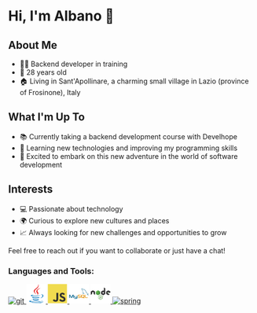 # Hi, I'm Albano 👋

## About Me
- 🧑‍💻 Backend developer in training
- 🎂 28 years old
- 🏠 Living in Sant'Apollinare, a charming small village in Lazio (province of Frosinone), Italy

## What I'm Up To
- 📚 Currently taking a backend development course with Develhope
- 🌱 Learning new technologies and improving my programming skills
- 🚀 Excited to embark on this new adventure in the world of software development

## Interests
- 💻 Passionate about technology
- 🌍 Curious to explore new cultures and places
- 📈 Always looking for new challenges and opportunities to grow

Feel free to reach out if you want to collaborate or just have a chat!

<h3 align="left">Languages and Tools:</h3>
<p align="left"> <a href="https://git-scm.com/" target="_blank" rel="noreferrer"> <img src="https://www.vectorlogo.zone/logos/git-scm/git-scm-icon.svg" alt="git" width="40" height="40"/> </a> <a href="https://www.java.com" target="_blank" rel="noreferrer"> <img src="https://raw.githubusercontent.com/devicons/devicon/master/icons/java/java-original.svg" alt="java" width="40" height="40"/> </a> <a href="https://developer.mozilla.org/en-US/docs/Web/JavaScript" target="_blank" rel="noreferrer"> <img src="https://raw.githubusercontent.com/devicons/devicon/master/icons/javascript/javascript-original.svg" alt="javascript" width="40" height="40"/> </a> <a href="https://www.mysql.com/" target="_blank" rel="noreferrer"> <img src="https://raw.githubusercontent.com/devicons/devicon/master/icons/mysql/mysql-original-wordmark.svg" alt="mysql" width="40" height="40"/> </a> <a href="https://nodejs.org" target="_blank" rel="noreferrer"> <img src="https://raw.githubusercontent.com/devicons/devicon/master/icons/nodejs/nodejs-original-wordmark.svg" alt="nodejs" width="40" height="40"/> </a> <a href="https://spring.io/" target="_blank" rel="noreferrer"> <img src="https://www.vectorlogo.zone/logos/springio/springio-icon.svg" alt="spring" width="40" height="40"/> </a> </p>
